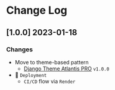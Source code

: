 # Change Log

## [1.0.0] 2023-01-18
### Changes

- Move to theme-based pattern
  - [Django Theme Atlantis PRO](https://github.com/app-generator/django-admin-atlantis-pro) `v1.0.0`
- 🚀 `Deployment` 
  - `CI/CD` flow via `Render`
